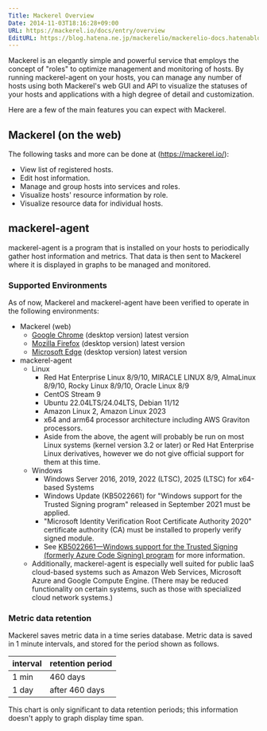 ```yaml
---
Title: Mackerel Overview
Date: 2014-11-03T18:16:28+09:00
URL: https://mackerel.io/docs/entry/overview
EditURL: https://blog.hatena.ne.jp/mackerelio/mackerelio-docs.hatenablog.mackerel.io/atom/entry/8454420450072239778
---
```


Mackerel is an elegantly simple and powerful service that employs the concept of "roles" to optimize management and monitoring of hosts. By running mackerel-agent on your hosts, you can manage any number of hosts using both Mackerel's web GUI and API to visualize the statuses of your hosts and applications with a high degree of detail and customization.

Here are a few of the main features you can expect with Mackerel.

## Mackerel (on the web)

The following tasks and more can be done at (https://mackerel.io/):

- View list of registered hosts.
- Edit host information.
- Manage and group hosts into services and roles.
- Visualize hosts' resource information by role.
- Visualize resource data for individual hosts.

## mackerel-agent

mackerel-agent is a program that is installed on your hosts to periodically gather host information and metrics. That data is then sent to Mackerel where it is displayed in graphs to be managed and monitored.

<h3 id="support-environments">Supported Environments</h3>

As of now, Mackerel and mackerel-agent have been verified to operate in the following environments:

- Mackerel (web)
  - [Google Chrome](https://www.google.com/chrome/) (desktop version) latest version
  - [Mozilla Firefox](https://www.mozilla.org/firefox/) (desktop version) latest version
  - [Microsoft Edge](https://www.microsoft.com/edge) (desktop version) latest version
- mackerel-agent
    - Linux
        - Red Hat Enterprise Linux 8/9/10, MIRACLE LINUX 8/9, AlmaLinux 8/9/10, Rocky Linux 8/9/10, Oracle Linux 8/9
        - CentOS Stream 9
        - Ubuntu 22.04LTS/24.04LTS, Debian 11/12
        - Amazon Linux 2, Amazon Linux 2023
        - x64 and arm64 processor architecture including AWS Graviton processors.
        - Aside from the above, the agent will probably be run on most Linux systems (kernel version 3.2 or later) or Red Hat Enterprise Linux derivatives, however we do not give official support for them at this time.
    - Windows
        - Windows Server 2016, 2019, 2022 (LTSC), 2025 (LTSC) for x64-based Systems
        - Windows Update (KB5022661) for "Windows support for the Trusted Signing program" released in September 2021 must be applied.
        - "Microsoft Identity Verification Root Certificate Authority 2020" certificate authority (CA) must be installed to properly verify signed module.
        - See [KB5022661—Windows support for the Trusted Signing (formerly Azure Code Signing) program](https://support.microsoft.com/topic/kb5022661-windows-support-for-the-azure-code-signing-program-4b505a31-fa1e-4ea6-85dd-6630229e8ef4) for more information.
  - Additionally, mackerel-agent is especially well suited for public IaaS cloud-based systems such as Amazon Web Services, Microsoft Azure and Google Compute Engine. (There may be reduced functionality on certain systems, such as those with specialized cloud network systems.)

<h3 id="tsdb-spec">Metric data retention</h3>

Mackerel saves metric data in a time series database.
Metric data is saved in 1 minute intervals, and stored for the period shown as follows.

| interval  | retention period |
| --------- | ---------------- |
| 1 min     | 460 days         |
| 1 day     | after 460 days   |

This chart is only significant to data retention periods; this information doesn't apply to graph display time span.
